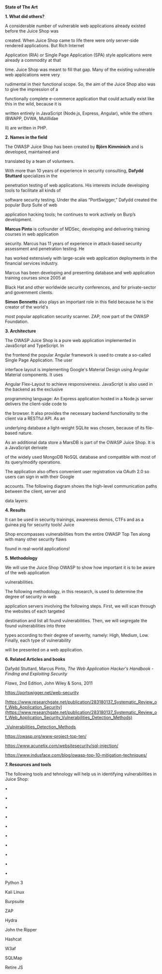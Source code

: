 ﻿

**State of The Art**

**1. What did others?**

A considerable number of vulnerable web applications already existed before the Juice Shop was

created. When Juice Shop came to life there were only server-side rendered applications. But Rich Internet

Application (RIA) or Single Page Application (SPA) style applications were already a commodity at that

time. Juice Shop was meant to fill that gap. Many of the existing vulnerable web applications were very

rudimental in their functional scope. So, the aim of the Juice Shop also was to give the impression of a

functionally complete e-commerce application that could actually exist like this in the wild, because it is

written entirely in JavaScript (Node.js, Express, Angular), while the others (BWAPP, DVWA, Mutillidae

II) are written in PHP.

**2. Names in the field**

The OWASP Juice Shop has been created by **Björn Kimminich** and is developed, maintained and

translated by a team of volunteers.

With more than 10 years of experience in security consulting, **Dafydd Stuttard** specializes in the

penetration testing of web applications. His interests include developing tools to facilitate all kinds of

software security testing. Under the alias “PortSwigger,” Dafydd created the popular Burp Suite of web

application hacking tools; he continues to work actively on Burp’s development.

**Marcus Pinto** is cofounder of MDSec, developing and delivering training courses in web application

security. Marcus has 11 years of experience in attack-based security assessment and penetration testing. He

has worked extensively with large-scale web application deployments in the financial services industry.

Marcus has been developing and presenting database and web application training courses since 2005 at

Black Hat and other worldwide security conferences, and for private-sector and government clients.

**Simon Bennetts** also plays an important role in this field because he is the creator of the world's

most popular application security scanner. ZAP, now part of the OWASP Foundation.

**3. Architecture**

The OWASP Juice Shop is a pure web application implemented in JavaScript and TypeScript. In

the frontend the popular Angular framework is used to create a so-called Single Page Application. The user

interface layout is implementing Google's Material Design using Angular Material components. It uses

Angular Flex-Layout to achieve responsiveness. JavaScript is also used in the backend as the exclusive

programming language: An Express application hosted in a Node.js server delivers the client-side code to

the browser. It also provides the necessary backend functionality to the client via a RESTful API. As an

underlying database a light-weight SQLite was chosen, because of its file-based nature.

As an additional data store a MarsDB is part of the OWASP Juice Shop. It is a JavaScript derivate

of the widely used MongoDB NoSQL database and compatible with most of its query/modify operations.

The application also offers convenient user registration via OAuth 2.0 so users can sign in with their Google





accounts. The following diagram shows the high-level communication paths between the client, server and

data layers:

**4. Results**

It can be used in security trainings, awareness demos, CTFs and as a guinea pig for security tools! Juice

Shop encompasses vulnerabilities from the entire OWASP Top Ten along with many other security flaws

found in real-world applications!

**5. Methodology**

We will use the Juice Shop OWASP to show how important it is to be aware of the web application

vulnerabilities.

The following methodology, in this research, is used to determine the degree of security in web

application servers involving the following steps. First, we will scan through the websites of each targeted

destination and list all found vulnerabilities. Then, we will segregate the found vulnerabilities into three

types according to their degree of severity, namely: High, Medium, Low. Finally, each type of vulnerability

will be presented on a web application.

**6. Related Articles and books**

Dafydd Stuttard, Marcus Pinto, *The Web Application Hacker's Handbook - Finding and Exploiting Security*

*Flaws*, 2nd Edition, John Wiley & Sons, 2011

<https://portswigger.net/web-security>

[https://www.researchgate.net/publication/283180137_Systematic_Review_of_Web_Application_Security](https://www.researchgate.net/publication/283180137_Systematic_Review_of_Web_Application_Security_Vulnerabilities_Detection_Methods)

[_Vulnerabilities_Detection_Methods](https://www.researchgate.net/publication/283180137_Systematic_Review_of_Web_Application_Security_Vulnerabilities_Detection_Methods)

<https://owasp.org/www-project-top-ten/>

<https://www.acunetix.com/websitesecurity/sql-injection/>

<https://www.indusface.com/blog/owasp-top-10-mitigation-techniques/>





**7. Resources and tools**

The following tools and tehnology will help us in identifying vulnerabilities in Juice Shop:

•

•

•

•

•

•

•

•

•

•

Python 3

Kali Linux

Burpsuite

ZAP

Hydra

John the Ripper

Hashcat

W3af

SQLMap

Retire JS


